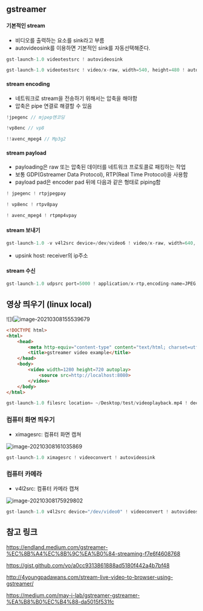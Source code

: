 ## gstreamer

#### 기본적인 stream

- 비디오를 출력하는 요소를 sink라고 부름
- autovideosink를 이용하면 기본적인 sink를 자동선택해준다.

```c
gst-launch-1.0 videotestsrc ! autovideosink
```

```c
gst-launch-1.0 videotestsrc ! video/x-raw, width=540, height=480 ! autovideosink
```



#### stream encoding

- 네트워크로 stream을 전송하기 위해서는 압축을 해야함
- 압축은 pipe 연결로 해결할 수 있음

```c
!jpegenc // mjpep엔코딩
```

```c
!vp8enc // vp8
```

```c
!!avenc_mpeg4 // Mp3g2
```



#### stream payload

- payloading은 raw 또는 압축된 데이터를 네트워크 프로토콜로 패킹하는 작업
- 보통 GDP(Gstreamer Data Protocol), RTP(Real Time Protocol)을 사용함
- payload pad은 encoder pad 뒤에 다음과 같은 형태로 piping함

```c
! jpegenc ! rtpjpegpay
```

```c
! vp8enc ! rtpv8pay
```

```c
! avenc_mpeg4 ! rtpmp4vpay
```



#### stream 보내기

```c
gst-launch-1.0 -v v4l2src device=/dev/video6 ! video/x-raw, width=640, height=480 ! videoconvert ! jpegenc ! rtpjpegpay ! udpsink host=10.90.1.50 port=5000
```

- upsink host: receiver의 ip주소



#### stream 수신

```c
gst-launch-1.0 udpsrc port=5000 ! application/x-rtp,encoding-name=JPEG,payload=26 ! rtpjpegdepay ! jpegdec ! autovideosink
```



## 영상 띄우기 (linux local)

![](![image-20210308155539679](https://user-images.githubusercontent.com/37925497/110301292-3ecd4d80-803b-11eb-938b-31627281d8f4.png)

```html
<!DOCTYPE html>
<html>
    <head>
        <meta http-equiv="content-type" content="text/html; charset=utf-8">
        <title>gstreamer video example</title>
    </head>
    <body>
        <video width=1280 height=720 autoplay>
            <source src=http://localhost:8080>
        </video>
    </body>
</html>
```

```c
gst-launch-1.0 filesrc location= ~/Desktop/test/videoplayback.mp4 ! decodebin ! vp8enc ! webmmux ! tcpserversink host=127.0.0.1 port=8080
```



### 컴퓨터 화면 띄우기

- ximagesrc: 컴퓨터 화면 캡쳐

![image-20210308161035869](https://user-images.githubusercontent.com/37925497/110301322-4a207900-803b-11eb-8b54-95b0f6eb3a22.png)

```c
gst-launch-1.0 ximagesrc ! videoconvert ! autovideosink
```



### 컴퓨터 카메라

- v4l2src: 컴퓨터 카메라 캡쳐

![image-20210308175929802](https://user-images.githubusercontent.com/37925497/110301363-560c3b00-803b-11eb-9427-3d1778c66de3.png)

```c
gst-launch-1.0 v4l2src device="/dev/video0" ! videoconvert ! autovideosink
```





## 참고 링크

https://endland.medium.com/gstreamer-%EC%8B%A4%EC%8B%9C%EA%B0%84-streaming-f7e6f4608768

https://gist.github.com/vo/a0cc9313861888ad5180f442a4b7bf48

http://4youngpadawans.com/stream-live-video-to-browser-using-gstreamer/

https://medium.com/may-i-lab/gstreamer-gstreamer-%EA%B8%B0%EC%B4%88-da5015f531fc
